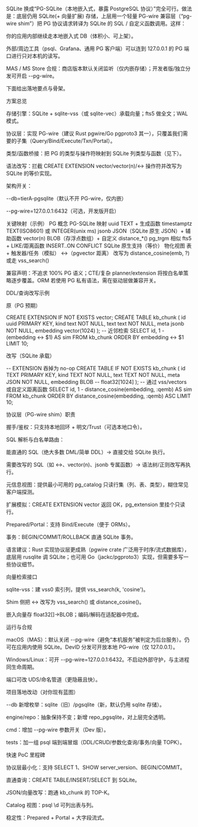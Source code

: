 SQLite 换成“PG-SQLite（本地嵌入式，暴露 PostgreSQL 协议）”完全可行。做法是：底层仍用 SQLite(+ 向量扩展) 存储，上层用一个轻量 PG-wire 兼容层（“pg-wire shim”）把 PG 协议请求转译为 SQLite 的 SQL / 自定义函数调用。这样：

你的应用内部继续走本地嵌入式 DB（体积小、可上架）。

外部/周边工具（psql、Grafana、通用 PG 客户端）可以连到 127.0.0.1 的 PG 端口进行只对本机的读写。

MAS / MS Store 合规：商店版本默认关闭监听（仅内嵌存储）；开发者版/独立分发可开启 --pg-wire。

下面给出落地要点与骨架。

方案总览

存储引擎：SQLite + sqlite-vss（或 sqlite-vec）承载向量；fts5 做全文；WAL 模式。

协议层：实现 PG-wire（建议 Rust pgwire/Go pgproto3 其一），只覆盖我们需要的子集（Query/Bind/Execute/Txn/Portal）。

类型/函数桥接：把 PG 的类型与操作符映射到 SQLite 列类型与函数（见下）。

语法改写：拦截 CREATE EXTENSION vector/vector(n)/<-> 操作符并改写为 SQLite 的等价实现。

架构开关：

--db=tierA-pgsqlite（默认不开 PG-wire，仅内嵌）

--pg-wire=127.0.0.1:6432（可选，开发版开启）

关键映射（示例）
PG 概念	PG-SQLite 映射
uuid	TEXT + 生成函数
timestamptz	TEXT(ISO8601) 或 INTEGER(unix ms)
jsonb	JSON（SQLite 原生 JSON）+ 辅助函数
vector(n)	BLOB（存浮点数组）+ 自定义 distance_*()
pg_trgm 相似	fts5 + LIKE/距离函数
INSERT..ON CONFLICT	SQLite 原生支持（等价）
物化视图	表 + 触发器/任务（模拟）
<->（pgvector 距离）	改写为 distance_cosine(emb, ?) 或走 vss_search()

兼容声明：不追求 100% PG 语义；CTE/复杂 planner/extension 将按白名单策略逐步覆盖。ORM 若使用 PG 私有语法，需在驱动层做兼容开关。

DDL/查询改写示例

原（PG 预期）

CREATE EXTENSION IF NOT EXISTS vector;
CREATE TABLE kb_chunk (
  id uuid PRIMARY KEY,
  kind text NOT NULL,
  text text NOT NULL,
  meta jsonb NOT NULL,
  embedding vector(1024)
);
-- 近邻检索
SELECT id, 1 - (embedding <-> $1) AS sim
FROM kb_chunk
ORDER BY embedding <-> $1
LIMIT 10;


改写（SQLite 承载）

-- EXTENSION 吞掉为 no-op
CREATE TABLE IF NOT EXISTS kb_chunk (
  id TEXT PRIMARY KEY,
  kind TEXT NOT NULL,
  text TEXT NOT NULL,
  meta JSON NOT NULL,
  embedding BLOB          -- float32[1024]
);
-- 通过 vss/vectors 或自定义距离函数
SELECT id, 1 - distance_cosine(embedding, :qemb) AS sim
FROM kb_chunk
ORDER BY distance_cosine(embedding, :qemb) ASC
LIMIT 10;

协议层（PG-wire shim）职责

握手/鉴权：只支持本地回环 + 明文/Trust（可选本地口令）。

SQL 解析与白名单路由：

能直通的 SQL（绝大多数 DML/简单 DDL）→ 直接交给 SQLite 执行。

需要改写的 SQL（如 <->、vector(n)、jsonb 专属函数）→ 语法树/正则改写再执行。

元信息视图：提供最小可用的 pg_catalog 只读行集（列、表、类型），糊住常见客户端探测。

扩展模拟：CREATE EXTENSION vector 返回 OK，pg_extension 里挂个只读行。

Prepared/Portal：支持 Bind/Execute（便于 ORMs）。

事务：BEGIN/COMMIT/ROLLBACK 直通 SQLite 事务。

语言建议：Rust 实现协议层更成熟（pgwire crate 广泛用于时序/流式数据库），底层用 rusqlite 调 SQLite；也可用 Go（jackc/pgproto3）实现，但需要多写一些协议细节。

向量检索接口

sqlite-vss：建 vss0 索引列，提供 vss_search(k, 'cosine')。

Shim 侧把 <-> 改写为 vss_search() 或 distance_cosine()。

嵌入向量存 float32[]→BLOB；编码/解码在适配器中完成。

运行与合规

macOS（MAS）：默认关闭 --pg-wire（避免“本机服务”被判定为后台服务）。仍可在应用内使用 SQLite。DevID 分发可开放本地 PG-wire（仅 127.0.0.1）。

Windows/Linux：可开 --pg-wire=127.0.0.1:6432。不启动外部守护，与主进程同生命周期。

端口可改 UDS/命名管道（更隐蔽且快）。

项目落地改动（对你现有蓝图）

--db 新增枚举：sqlite（旧）/pgsqlite（新，默认仍用 sqlite 存储）。

engine/repo：抽象保持不变；新增 repo_pgsqlite，对上层完全透明。

cmd：增加 --pg-wire 参数开关（Dev 版）。

tests：加一组 psql 端到端冒烟（DDL/CRUD/参数化查询/事务/向量 TOPK）。

快速 PoC 里程碑

协议层最小化：支持 SELECT 1、SHOW server_version、BEGIN/COMMIT。

直通查询：CREATE TABLE/INSERT/SELECT 到 SQLite。

JSON/向量改写：跑通 kb_chunk 的 TOP-K。

Catalog 视图：psql \d 可列出表与列。

稳定性：Prepared + Portal + 大字段流式。
